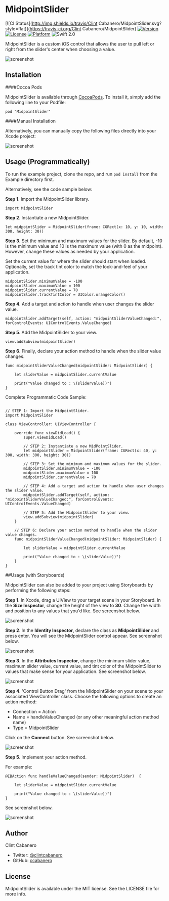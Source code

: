 # MidpointSlider

[![CI Status](http://img.shields.io/travis/Clint Cabanero/MidpointSlider.svg?style=flat)](https://travis-ci.org/Clint Cabanero/MidpointSlider)
[![Version](https://img.shields.io/cocoapods/v/MidpointSlider.svg?style=flat)](http://cocoapods.org/pods/MidpointSlider)
[![License](https://img.shields.io/cocoapods/l/MidpointSlider.svg?style=flat)](http://cocoapods.org/pods/MidpointSlider)
[![Platform](https://img.shields.io/cocoapods/p/MidpointSlider.svg?style=flat)](http://cocoapods.org/pods/MidpointSlider)
![Swift 2.0](https://img.shields.io/badge/swift-2.0-orange.svg)

MidpointSlider is a custom iOS control that allows the user to pull left or right from the slider's center when choosing a value.

![screenshot](/imgs/MidpointSlider.gif)

## Installation

####Cocoa Pods

MidpointSlider is available through [CocoaPods](http://cocoapods.org). To install
it, simply add the following line to your Podfile:

```
pod "MidpointSlider"
```

####Manual Installation

Alternatively, you can manually copy the following files directly into your Xcode project:

![screenshot](/imgs/MidpointSlider_manualInstall.png)

## Usage (Programmatically)

To run the example project, clone the repo, and run `pod install` from the Example directory first.

Alternatively, see the code sample below:

__Step 1__. Import the MidpointSlider library.

````
import MidpointSlider 
````

__Step 2__. Instantiate a new MidpointSlider.

````
let midpointSlider = MidpointSlider(frame: CGRect(x: 10, y: 10, width: 300, height: 30))
````

__Step 3__. Set the minimum and maximum values for the slider.  By default, -10 is the minimum value and 10 is the maximum value (with 0 as the midpoint).  However, change these values as needed by your application.

Set the current value for where the slider should start when loaded.  Optionally, set the track tint color to match the look-and-feel of your application.

````
midpointSlider.minimumValue = -100
midpointSlider.maximumValue = 100
midpointSlider.currentValue = 70
midpointSlider.trackTintColor = UIColor.orangeColor()
````

__Step 4__. Add a target and action to handle when user changes the slider value.

````
midpointSlider.addTarget(self, action: "midpointSliderValueChanged:", forControlEvents: UIControlEvents.ValueChanged)
````

__Step 5__. Add the MidpointSlider to your view.

````
view.addSubview(midpointSlider)
````

__Step 6__. Finally, declare your action method to handle when the slider value changes.

````
func midpointSliderValueChanged(midpointSlider: MidpointSlider) {

    let sliderValue = midpointSlider.currentValue

    print("Value changed to : \(sliderValue))")
}

````

Complete Programmatic Code Sample:

````

// STEP 1: Import the MidpointSlider.
import MidpointSlider

class ViewController: UIViewController {

    override func viewDidLoad() {
        super.viewDidLoad()

        // STEP 2: Instantiate a new MidPointSlider.
        let midpointSlider = MidpointSlider(frame: CGRect(x: 40, y: 300, width: 300, height: 30))

        // STEP 3: Set the minimum and maximum values for the slider.
        midpointSlider.minimumValue = -100
        midpointSlider.maximumValue = 100
        midpointSlider.currentValue = 70

        // STEP 4: Add a target and action to handle when user changes the slider value.
        midpointSlider.addTarget(self, action: "midpointSliderValueChanged:", forControlEvents: UIControlEvents.ValueChanged)

        // STEP 5: Add the MidpointSlider to your view.
        view.addSubview(midpointSlider)
    }

    // STEP 6: Declare your action method to handle when the slider value changes.
    func midpointSliderValueChanged(midpointSlider: MidpointSlider) {

        let sliderValue = midpointSlider.currentValue

        print("Value changed to : \(sliderValue))")
    }
}

````

##Usage (with Storyboards)

MidpointSlider can also be added to your project using Storyboards by performing the following steps:

__Step 1__. In Xcode, drag a UIView to your target scene in your Storyboard. In the __Size Inspector__, change the height of the view to __30__.  Change the width and position to any values that you'd like.  See screenshot below.

![screenshot](/imgs/xcode_screen1.png)

__Step 2__. In the __Identity Inspector__, declare the class as __MidpointSlider__ and press enter.  You will see the MidpointSlider control appear.  See screenshot below.

![screenshot](/imgs/xcode_screen2.png)

__Step 3__. In the __Attributes Inspector__, change the minimum slider value, maximum slider value, current value, and tint color of the MidpointSlider to values that make sense for your application.  See screenshot below.

![screenshot](/imgs/xcode_screen3.png)

__Step 4__. 'Control Button Drag' from the MidpointSlider on your scene to your associated ViewController class.  Choose the following options to create an action method:

* Connection = Action
* Name = handleValueChanged (or any other meaningful action method name)
* Type = MidpointSlider

Click on the __Connect__ button.  See screenshot below.

![screenshot](/imgs/xcode_screen4.png)

__Step 5__. Implement your action method.  

For example:

````
@IBAction func handleValueChanged(sender: MidpointSlider)  {

    let sliderValue = midpointSlider.currentValue

    print("Value changed to : \(sliderValue))")
}
````

See screenshot below.

![screenshot](/imgs/xcode_screen5.png)

## Author

Clint Cabanero
* Twitter: [@clintcabanero](http://twitter.com/clintcabanero) 
* GitHub: [ccabanero](http:///github.com/ccabanero)

## License

MidpointSlider is available under the MIT license. See the LICENSE file for more info.

